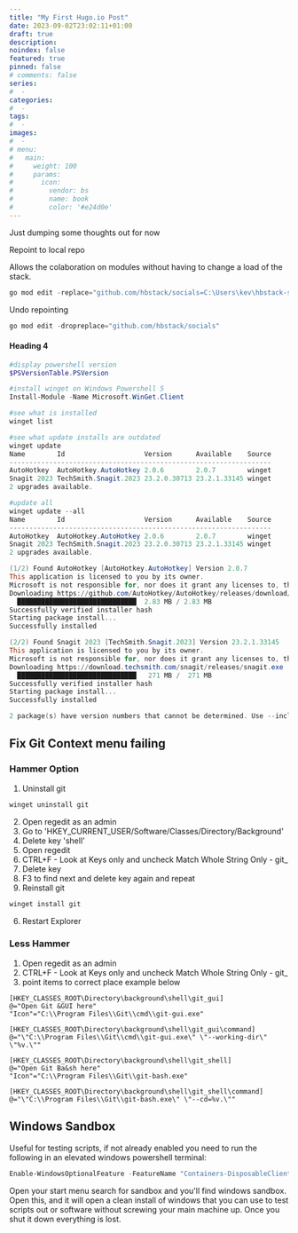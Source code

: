 ```yaml
---
title: "My First Hugo.io Post"
date: 2023-09-02T23:02:11+01:00
draft: true
description: 
noindex: false
featured: true
pinned: false
# comments: false
series:
#  - 
categories:
#  - 
tags:
#  - 
images:
#  - 
# menu:
#   main:
#     weight: 100
#     params:
#       icon:
#         vendor: bs
#         name: book
#         color: '#e24d0e'
---
```


Just dumping some thoughts out for now

<!--more-->
Repoint to local repo

Allows the colaboration on modules without having to change a load of the stack.

```powershell
go mod edit -replace="github.com/hbstack/socials=C:\Users\kev\hbstack-socials"
```
Undo repointing
```powershell
go mod edit -dropreplace="github.com/hbstack/socials"
```

#### Heading 4

```powershell
#display powershell version
$PSVersionTable.PSVersion

#install winget on Windows Powershell 5
Install-Module -Name Microsoft.WinGet.Client

#see what is installed
winget list

#see what update installs are outdated
winget update
Name        Id                    Version      Available    Source
------------------------------------------------------------------
AutoHotkey  AutoHotkey.AutoHotkey 2.0.6        2.0.7        winget
Snagit 2023 TechSmith.Snagit.2023 23.2.0.30713 23.2.1.33145 winget
2 upgrades available.

#update all
winget update --all
Name        Id                    Version      Available    Source
------------------------------------------------------------------
AutoHotkey  AutoHotkey.AutoHotkey 2.0.6        2.0.7        winget
Snagit 2023 TechSmith.Snagit.2023 23.2.0.30713 23.2.1.33145 winget
2 upgrades available.

(1/2) Found AutoHotkey [AutoHotkey.AutoHotkey] Version 2.0.7
This application is licensed to you by its owner.
Microsoft is not responsible for, nor does it grant any licenses to, third-party packages.
Downloading https://github.com/AutoHotkey/AutoHotkey/releases/download/v2.0.7/AutoHotkey_2.0.7_setup.exe
  ██████████████████████████████  2.83 MB / 2.83 MB
Successfully verified installer hash
Starting package install...
Successfully installed

(2/2) Found Snagit 2023 [TechSmith.Snagit.2023] Version 23.2.1.33145
This application is licensed to you by its owner.
Microsoft is not responsible for, nor does it grant any licenses to, third-party packages.
Downloading https://download.techsmith.com/snagit/releases/snagit.exe
  ██████████████████████████████   271 MB /  271 MB
Successfully verified installer hash
Starting package install...
Successfully installed

2 package(s) have version numbers that cannot be determined. Use --include-unknown to see all results.
```

## Fix Git Context menu failing
### Hammer Option

1. Uninstall git
```powershell
winget uninstall git
```
2. Open regedit as an admin
1. Go to 'HKEY_CURRENT_USER/Software/Classes/Directory/Background'
1. Delete key 'shell'
2. Open regedit
1. CTRL+F - Look at Keys only and uncheck Match Whole String Only - git_
1. Delete key
1. F3 to find next and delete key again and repeat
1. Reinstall git
```powershell
winget install git
```
6. Restart Explorer 

### Less Hammer
1. Open regedit as an admin
1. CTRL+F - Look at Keys only and uncheck Match Whole String Only - git_
1. point items to correct place example below

```registry
[HKEY_CLASSES_ROOT\Directory\background\shell\git_gui]
@="Open Git &GUI here"
"Icon"="C:\\Program Files\\Git\\cmd\\git-gui.exe"

[HKEY_CLASSES_ROOT\Directory\background\shell\git_gui\command]
@="\"C:\\Program Files\\Git\\cmd\\git-gui.exe\" \"--working-dir\" \"%v.\""

[HKEY_CLASSES_ROOT\Directory\background\shell\git_shell]
@="Open Git Ba&sh here"
"Icon"="C:\\Program Files\\Git\\git-bash.exe"

[HKEY_CLASSES_ROOT\Directory\background\shell\git_shell\command]
@="\"C:\\Program Files\\Git\\git-bash.exe\" \"--cd=%v.\""
```

## Windows Sandbox
Useful for testing scripts, if not already enabled you need to run the following in an elevated windows powershell terminal:
```powershell
Enable-WindowsOptionalFeature -FeatureName "Containers-DisposableClientVM" -All -Online
```

Open your start menu search for sandbox and you'll find windows sandbox.
Open this, and it will open a clean install of windows that you can use to test scripts out or software without screwing your main machine up. Once you shut it down everything is lost.
